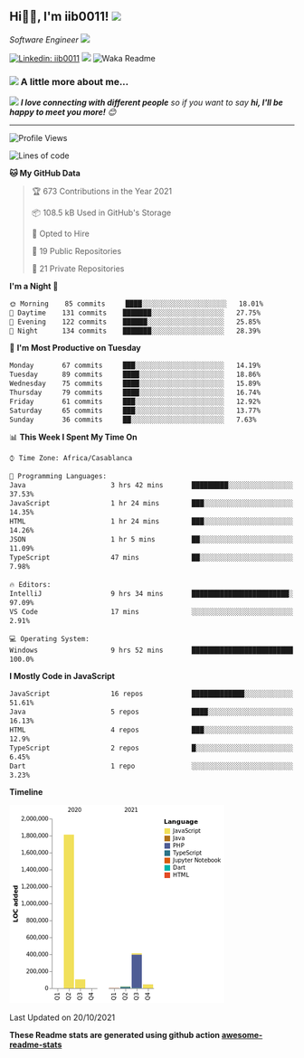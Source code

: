 <h2>Hi🙏🏻, I'm iib0011! <img src="https://media.giphy.com/media/12oufCB0MyZ1Go/giphy.gif" width="50"></h2>
<p><em>Software Engineer <img src="https://media.giphy.com/media/WUlplcMpOCEmTGBtBW/giphy.gif" width="30"> 
</em></p>


[![Linkedin: iib0011](https://img.shields.io/badge/-iib0011-blue?style=flat-square&logo=Linkedin&logoColor=white&link=https://www.linkedin.com/in/iib0011/)](https://www.linkedin.com/in/iib0011/)
![](https://visitor-badge.glitch.me/badge?page_id=iib0011)
![Waka Readme](https://github.com/iib0011/iib0011/workflows/Waka%20Readme/badge.svg)


### <img src="https://media.giphy.com/media/VgCDAzcKvsR6OM0uWg/giphy.gif" width="50"> A little more about me...  


<img src="https://media.giphy.com/media/LnQjpWaON8nhr21vNW/giphy.gif" width="60"> <em><b>I love connecting with different people</b> so if you want to say <b>hi, I'll be happy to meet you more!</b> 😊</em>

---
<!--START_SECTION:waka-->
![Profile Views](http://img.shields.io/badge/Profile%20Views-19-blue)

![Lines of code](https://img.shields.io/badge/From%20Hello%20World%20I%27ve%20Written-2.4%20million%20lines%20of%20code-blue)

**🐱 My GitHub Data** 

> 🏆 673 Contributions in the Year 2021
 > 
> 📦 108.5 kB Used in GitHub's Storage 
 > 
> 💼 Opted to Hire
 > 
> 📜 19 Public Repositories 
 > 
> 🔑 21 Private Repositories  
 > 
**I'm a Night 🦉** 

```text
🌞 Morning    85 commits     ████░░░░░░░░░░░░░░░░░░░░░   18.01% 
🌆 Daytime    131 commits    ███████░░░░░░░░░░░░░░░░░░   27.75% 
🌃 Evening    122 commits    ██████░░░░░░░░░░░░░░░░░░░   25.85% 
🌙 Night      134 commits    ███████░░░░░░░░░░░░░░░░░░   28.39%

```
📅 **I'm Most Productive on Tuesday** 

```text
Monday       67 commits     ███░░░░░░░░░░░░░░░░░░░░░░   14.19% 
Tuesday      89 commits     ████░░░░░░░░░░░░░░░░░░░░░   18.86% 
Wednesday    75 commits     ████░░░░░░░░░░░░░░░░░░░░░   15.89% 
Thursday     79 commits     ████░░░░░░░░░░░░░░░░░░░░░   16.74% 
Friday       61 commits     ███░░░░░░░░░░░░░░░░░░░░░░   12.92% 
Saturday     65 commits     ███░░░░░░░░░░░░░░░░░░░░░░   13.77% 
Sunday       36 commits     ██░░░░░░░░░░░░░░░░░░░░░░░   7.63%

```


📊 **This Week I Spent My Time On** 

```text
⌚︎ Time Zone: Africa/Casablanca

💬 Programming Languages: 
Java                     3 hrs 42 mins       █████████░░░░░░░░░░░░░░░░   37.53% 
JavaScript               1 hr 24 mins        ███░░░░░░░░░░░░░░░░░░░░░░   14.35% 
HTML                     1 hr 24 mins        ███░░░░░░░░░░░░░░░░░░░░░░   14.26% 
JSON                     1 hr 5 mins         ██░░░░░░░░░░░░░░░░░░░░░░░   11.09% 
TypeScript               47 mins             ██░░░░░░░░░░░░░░░░░░░░░░░   7.98%

🔥 Editors: 
IntelliJ                 9 hrs 34 mins       ████████████████████████░   97.09% 
VS Code                  17 mins             ░░░░░░░░░░░░░░░░░░░░░░░░░   2.91%

💻 Operating System: 
Windows                  9 hrs 52 mins       █████████████████████████   100.0%

```

**I Mostly Code in JavaScript** 

```text
JavaScript               16 repos            █████████████░░░░░░░░░░░░   51.61% 
Java                     5 repos             ████░░░░░░░░░░░░░░░░░░░░░   16.13% 
HTML                     4 repos             ███░░░░░░░░░░░░░░░░░░░░░░   12.9% 
TypeScript               2 repos             █░░░░░░░░░░░░░░░░░░░░░░░░   6.45% 
Dart                     1 repo              ░░░░░░░░░░░░░░░░░░░░░░░░░   3.23%

```


**Timeline**

![Chart not found](https://raw.githubusercontent.com/iib0011/iib0011/master/charts/bar_graph.png) 


 Last Updated on 20/10/2021
<!--END_SECTION:waka-->

**These Readme stats are generated using github action [awesome-readme-stats](https://github.com/iib0011/waka-readme-stats)**
